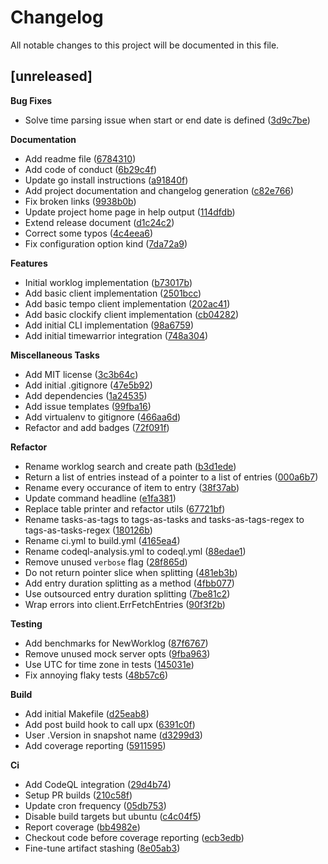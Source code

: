 # Changelog

All notable changes to this project will be documented in this file.

## [unreleased]

**Bug Fixes**

- Solve time parsing issue when start or end date is defined ([3d9c7be](https://github.com/gabor-boros/minutes/commit/3d9c7be5fc5df0d259a3faca8976f42c38d83845))

**Documentation**

- Add readme file ([6784310](https://github.com/gabor-boros/minutes/commit/6784310dd87618445dbf07d9894011e78d5183a3))
- Add code of conduct ([6b29c4f](https://github.com/gabor-boros/minutes/commit/6b29c4f160c740cf1a96c0f2e9c35f8dc1ec240b))
- Update go install instructions ([a91840f](https://github.com/gabor-boros/minutes/commit/a91840f69b4797f27fb707dedae767c53aff6f33))
- Add project documentation and changelog generation ([c82e766](https://github.com/gabor-boros/minutes/commit/c82e766bb29c436c49e909ef6123a64b50872407))
- Fix broken links ([9938b0b](https://github.com/gabor-boros/minutes/commit/9938b0b08d99022383357f4c9e2caded66323fcc))
- Update project home page in help output ([114dfdb](https://github.com/gabor-boros/minutes/commit/114dfdbcd07e86dbc49e545f0415aad6ef9b7291))
- Extend release document ([d1c24c2](https://github.com/gabor-boros/minutes/commit/d1c24c20e38cead13302eefc8517213438a6bca8))
- Correct some typos ([4c4eea6](https://github.com/gabor-boros/minutes/commit/4c4eea6b2adc1a08b39364e14f0147be56830fcd))
- Fix configuration option kind ([7da72a9](https://github.com/gabor-boros/minutes/commit/7da72a9300572c9bb4caeaa57d6839cabe60ccfd))

**Features**

- Initial worklog implementation ([b73017b](https://github.com/gabor-boros/minutes/commit/b73017bc6e29c12af91848ee39304f7b65060d1b))
- Add basic client implementation ([2501bcc](https://github.com/gabor-boros/minutes/commit/2501bccb7e73982780e37454685822e50766ae9c))
- Add basic tempo client implementation ([202ac41](https://github.com/gabor-boros/minutes/commit/202ac41def09858d31809be3a6fa8cf5b9f95a00))
- Add basic clockify client implementation ([cb04282](https://github.com/gabor-boros/minutes/commit/cb04282b206bc1a926ab6e37b4cd67450e2c4766))
- Add initial CLI implementation ([98a6759](https://github.com/gabor-boros/minutes/commit/98a6759ec7557d5bdc5e313f00086cc468ee4197))
- Add initial timewarrior integration ([748a304](https://github.com/gabor-boros/minutes/commit/748a30424cc8ad61eb0be44c9e5bf3e32a905ace))

**Miscellaneous Tasks**

- Add MIT license ([3c3b64c](https://github.com/gabor-boros/minutes/commit/3c3b64cd2d05e93d25d9e9e4a100d9c323bd3e33))
- Add initial .gitignore ([47e5b92](https://github.com/gabor-boros/minutes/commit/47e5b9219274e9051bf207f85c9b2e3fe6b1f82d))
- Add dependencies ([1a24535](https://github.com/gabor-boros/minutes/commit/1a2453537aa3750a36b0883c6b7214e5f110385c))
- Add issue templates ([99fba16](https://github.com/gabor-boros/minutes/commit/99fba16dc5a695d42d9dfee21fc7dad64ce98afe))
- Add virtualenv to gitignore ([466aa6d](https://github.com/gabor-boros/minutes/commit/466aa6d7d3cba1aba26185873c606d16c3e59483))
- Refactor and add badges ([72f091f](https://github.com/gabor-boros/minutes/commit/72f091f8fcfb18584e51e9064d7691de2abc5217))

**Refactor**

- Rename worklog search and create path ([b3d1ede](https://github.com/gabor-boros/minutes/commit/b3d1edee419da9858018e32fe3374b1ba96d6be1))
- Return a list of entries instead of a pointer to a list of entries ([000a6b7](https://github.com/gabor-boros/minutes/commit/000a6b7e8409288dba3d1de7ee3aabdbfd663568))
- Rename every occurance of item to entry ([38f37ab](https://github.com/gabor-boros/minutes/commit/38f37ab0b981ee51c2151cb30569a6619ca3c6fa))
- Update command headline ([e1fa381](https://github.com/gabor-boros/minutes/commit/e1fa3813de36951bba594004a4210b994703a9fa))
- Replace table printer and refactor utils ([67721bf](https://github.com/gabor-boros/minutes/commit/67721bfdd69e74ce043d870f13f9faffc91de7df))
- Rename tasks-as-tags to tags-as-tasks and tasks-as-tags-regex to tags-as-tasks-regex ([180126b](https://github.com/gabor-boros/minutes/commit/180126b8f22fbbfc56243f90007b260c82eef227))
- Rename ci.yml to build.yml ([4165ea4](https://github.com/gabor-boros/minutes/commit/4165ea4eddf529563c4b8b54ea914a71c53d5ff9))
- Rename codeql-analysis.yml to codeql.yml ([88edae1](https://github.com/gabor-boros/minutes/commit/88edae1c0741141b5750ba79ca14bbdbe7741976))
- Remove unused `verbose` flag ([28f865d](https://github.com/gabor-boros/minutes/commit/28f865da49f9568fbdf3a8a9da1033ed0006584c))
- Do not return pointer slice when splitting ([481eb3b](https://github.com/gabor-boros/minutes/commit/481eb3b23ca228c6d6e898a47de793e2e3a79d67))
- Add entry duration splitting as a method ([4fbb077](https://github.com/gabor-boros/minutes/commit/4fbb077aa7bc1bb8f214e981544b92ec13425164))
- Use outsourced entry duration splitting ([7be81c2](https://github.com/gabor-boros/minutes/commit/7be81c2431468679a753547a2a225c3b9560c8fb))
- Wrap errors into client.ErrFetchEntries ([90f3f2b](https://github.com/gabor-boros/minutes/commit/90f3f2bfe008e8c1d6e82ef0d8255dd50ba4ed0f))

**Testing**

- Add benchmarks for NewWorklog ([87f6767](https://github.com/gabor-boros/minutes/commit/87f6767ea04e5d74787b9c6ef348040cb4efb441))
- Remove unused mock server opts ([9fba963](https://github.com/gabor-boros/minutes/commit/9fba963788638154a3caa058f66ed624711d2dd0))
- Use UTC for time zone in tests ([145031e](https://github.com/gabor-boros/minutes/commit/145031e88bb97b8db68851b8173044edc90dd232))
- Fix annoying flaky tests ([48b57c6](https://github.com/gabor-boros/minutes/commit/48b57c676c6e60f503de5ad638cfa03c16a8464d))

**Build**

- Add initial Makefile ([d25eab8](https://github.com/gabor-boros/minutes/commit/d25eab83162bd8d14a6b949205030d084785034d))
- Add post build hook to call upx ([6391c0f](https://github.com/gabor-boros/minutes/commit/6391c0f16b0dab7d4693eb3d4f3215d6fecfffa2))
- User .Version in snapshot name ([d3299d3](https://github.com/gabor-boros/minutes/commit/d3299d3416836439a4400be3819ab152b19c322f))
- Add coverage reporting ([5911595](https://github.com/gabor-boros/minutes/commit/5911595e2c71b348eac7972bc52864e0140e7b76))

**Ci**

- Add CodeQL integration ([29d4b74](https://github.com/gabor-boros/minutes/commit/29d4b74d8eada294703efd0be668685beb8672da))
- Setup PR builds ([210c58f](https://github.com/gabor-boros/minutes/commit/210c58f7423c04668c4982d7f536027c420f9d15))
- Update cron frequency ([05db753](https://github.com/gabor-boros/minutes/commit/05db7538cb9c4fd76a0b1e5fdb2a33207421d423))
- Disable build targets but ubuntu ([c4c04f5](https://github.com/gabor-boros/minutes/commit/c4c04f5ab6c109f9c6c483cfe8ce801e112faf01))
- Report coverage ([bb4982e](https://github.com/gabor-boros/minutes/commit/bb4982ec3978e0da62a7b4188e861fce0213b695))
- Checkout code before coverage reporting ([ecb3edb](https://github.com/gabor-boros/minutes/commit/ecb3edbeafa98f0ec8a5214747ec4c18ba1ac398))
- Fine-tune artifact stashing ([8e05ab3](https://github.com/gabor-boros/minutes/commit/8e05ab35c86d47c1da1369c08e51ebf40316fd25))

